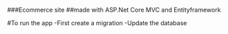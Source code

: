 ###Ecommerce site
##made with ASP.Net Core MVC and Entityframework

#To run the app
  -First create a migration
  -Update the database
